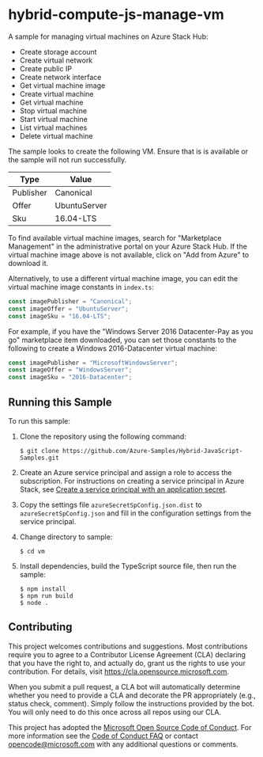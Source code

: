 # hybrid-compute-js-manage-vm

A sample for managing virtual machines on Azure Stack Hub:

- Create storage account
- Create virtual network
- Create public IP
- Create network interface
- Get virtual machine image
- Create virtual machine
- Get virtual machine
- Stop virtual machine
- Start virtual machine
- List virtual machines
- Delete virtual machine

The sample looks to create the following VM. Ensure that is is available or the sample will not run successfully.

| Type              | Value             |
|-------------------|-------------------|
| Publisher         | Canonical         |
| Offer             | UbuntuServer      |
| Sku               | 16.04-LTS         |

To find available virtual machine images, search for "Marketplace Management" in the administrative portal on your Azure Stack Hub. If the virtual machine image above is not available, click on "Add from Azure" to download it.

Alternatively, to use a different virtual machine image, you can edit the virtual machine image constants in `index.ts`:

```typescript
const imagePublisher = "Canonical";
const imageOffer = "UbuntuServer";
const imageSku = "16.04-LTS";
```

For example, if you have the "Windows Server 2016 Datacenter-Pay as you go" marketplace item downloaded, you can set those constants to the following to create a Windows 2016-Datacenter virtual machine:

```typescript
const imagePublisher = "MicrosoftWindowsServer";
const imageOffer = "WindowsServer";
const imageSku = "2016-Datacenter";
```

## Running this Sample

To run this sample:

1. Clone the repository using the following command:

   ```
   $ git clone https://github.com/Azure-Samples/Hybrid-JavaScript-Samples.git
   ```

2. Create an Azure service principal and assign a role to access the subscription. For instructions on creating a service principal in Azure Stack, see [Create a service principal with an application secret](https://docs.microsoft.com/en-us/azure/active-directory/develop/howto-create-service-principal-portal#option-2-create-a-new-application-secret).

3. Copy the settings file `azureSecretSpConfig.json.dist` to `azureSecretSpConfig.json` and fill in the configuration settings from the service principal.

4. Change directory to sample:

   ```
   $ cd vm
   ```

5. Install dependencies, build the TypeScript source file, then run the sample:

   ```
   $ npm install
   $ npm run build
   $ node .
   ```
## Contributing

This project welcomes contributions and suggestions.  Most contributions require you to agree to a
Contributor License Agreement (CLA) declaring that you have the right to, and actually do, grant us
the rights to use your contribution. For details, visit https://cla.opensource.microsoft.com.

When you submit a pull request, a CLA bot will automatically determine whether you need to provide
a CLA and decorate the PR appropriately (e.g., status check, comment). Simply follow the instructions
provided by the bot. You will only need to do this once across all repos using our CLA.

This project has adopted the [Microsoft Open Source Code of Conduct](https://opensource.microsoft.com/codeofconduct/).
For more information see the [Code of Conduct FAQ](https://opensource.microsoft.com/codeofconduct/faq/) or
contact [opencode@microsoft.com](mailto:opencode@microsoft.com) with any additional questions or comments.

